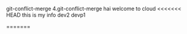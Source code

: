  git-conflict-merge
4.git-conflict-merge
hai welcome to cloud
<<<<<<< HEAD
this is my info dev2
devp1

=======
